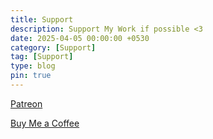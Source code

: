 ```yaml
---
title: Support
description: Support My Work if possible <3
date: 2025-04-05 00:00:00 +0530
category: [Support]
tag: [Support]
type: blog
pin: true
---
```


<!-- <a href="upi://pay?pa=7890121584@axisbank&pn=SoumyaK4&am=1000.00&cu=INR&tn=Fees" class="btn grn fas fa-indian-rupee-sign"> 1K</a>  -->

<a href="https://www.patreon.com/c/soumyak4/membership?" target="_blank" class="btn grn fab fa-patreon"> Patreon</a>

<a href="https://buymeacoffee.com/soumyak4" target="_blank" class="btn coffee fas fa-mug-hot"> Buy Me a Coffee</a> 